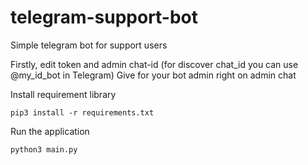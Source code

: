 # telegram-support-bot
Simple telegram bot for support users

Firstly, edit token and admin chat-id (for discover chat_id you can use @my_id_bot in Telegram)
Give for your bot admin right on admin chat 

Install requirement library
```
pip3 install -r requirements.txt
```
Run the application
```
python3 main.py
```
